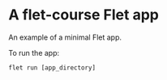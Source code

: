 # A flet-course Flet app

An example of a minimal Flet app.

To run the app:

```
flet run [app_directory]
```